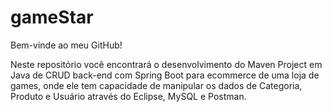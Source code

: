 # gameStar
Bem-vinde ao meu GitHub!

Neste repositório você encontrará o desenvolvimento do Maven Project em Java de CRUD back-end com Spring Boot para ecommerce de uma loja de games, onde ele tem capacidade de manipular os dados de Categoria, Produto e Usuário através do Eclipse, MySQL e Postman.